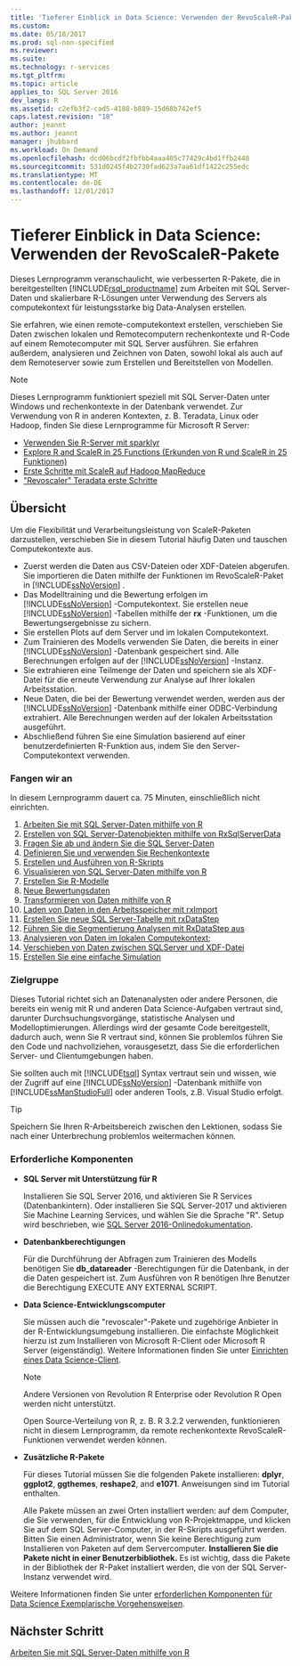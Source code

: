 ```yaml
---
title: 'Tieferer Einblick in Data Science: Verwenden der RevoScaleR-Pakete | Microsoft-Dokumentation'
ms.custom: 
ms.date: 05/18/2017
ms.prod: sql-non-specified
ms.reviewer: 
ms.suite: 
ms.technology: r-services
ms.tgt_pltfrm: 
ms.topic: article
applies_to: SQL Server 2016
dev_langs: R
ms.assetid: c2efb3f2-cad5-4188-b889-15d68b742ef5
caps.latest.revision: "18"
author: jeannt
ms.author: jeannt
manager: jhubbard
ms.workload: On Demand
ms.openlocfilehash: dcd06bcdf2fbfbb4aaa405c77429c4bd1ffb2448
ms.sourcegitcommit: 531d0245f4b2730fad623a7aa61df1422c255edc
ms.translationtype: MT
ms.contentlocale: de-DE
ms.lasthandoff: 12/01/2017
---
```

# <a name="data-science-deep-dive-using-the-revoscaler-packages"></a>Tieferer Einblick in Data Science: Verwenden der RevoScaleR-Pakete

Dieses Lernprogramm veranschaulicht, wie verbesserten R-Pakete, die in bereitgestellten [!INCLUDE[rsql_productname](../../includes/rsql-productname-md.md)] zum Arbeiten mit SQL Server-Daten und skalierbare R-Lösungen unter Verwendung des Servers als computekontext für leistungsstarke big Data-Analysen erstellen.

Sie erfahren, wie einen remote-computekontext erstellen, verschieben Sie Daten zwischen lokalen und Remotecomputern rechenkontexte und R-Code auf einem Remotecomputer mit SQL Server ausführen. Sie erfahren außerdem, analysieren und Zeichnen von Daten, sowohl lokal als auch auf dem Remoteserver sowie zum Erstellen und Bereitstellen von Modellen.

> [!NOTE]
> 
> Dieses Lernprogramm funktioniert speziell mit SQL Server-Daten unter Windows und rechenkontexte in der Datenbank verwendet. Zur Verwendung von R in anderen Kontexten, z. B. Teradata, Linux oder Hadoop, finden Sie diese Lernprogramme für Microsoft R Server: 
> + [Verwenden Sie R-Server mit sparklyr](https://msdn.microsoft.com/microsoft-r/microsoft-r-get-started-spark-interop)
> + [Explore R and ScaleR in 25 Functions (Erkunden von R und ScaleR in 25 Funktionen)](https://msdn.microsoft.com/microsoft-r/microsoft-r-tutorial-r2revoscaler)
> + [Erste Schritte mit ScaleR auf Hadoop MapReduce](https://msdn.microsoft.com/microsoft-r/scaler-hadoop-getting-started)
> + ["Revoscaler" Teradata erste Schritte](https://msdn.microsoft.com/microsoft-r/scaler-teradata-getting-started)

## <a name="overview"></a>Übersicht

Um die Flexibilität und Verarbeitungsleistung von ScaleR-Paketen darzustellen, verschieben Sie in diesem Tutorial häufig Daten und tauschen Computekontexte aus.

+ Zuerst werden die Daten aus CSV-Dateien oder XDF-Dateien abgerufen. Sie importieren die Daten mithilfe der Funktionen im RevoScaleR-Paket in [!INCLUDE[ssNoVersion](../../includes/ssnoversion-md.md)] .
+ Das Modelltraining und die Bewertung erfolgen im [!INCLUDE[ssNoVersion](../../includes/ssnoversion-md.md)] -Computekontext.
    Sie erstellen neue [!INCLUDE[ssNoVersion](../../includes/ssnoversion-md.md)] -Tabellen mithilfe der **rx** -Funktionen, um die Bewertungsergebnisse zu sichern.
+ Sie erstellen Plots auf dem Server und im lokalen Computekontext.
+ Zum Trainieren des Modells verwenden Sie Daten, die bereits in einer [!INCLUDE[ssNoVersion](../../includes/ssnoversion-md.md)] -Datenbank gespeichert sind. Alle Berechnungen erfolgen auf der [!INCLUDE[ssNoVersion](../../includes/ssnoversion-md.md)] -Instanz.
+ Sie extrahieren eine Teilmenge der Daten und speichern sie als XDF-Datei für die erneute Verwendung zur Analyse auf Ihrer lokalen Arbeitsstation.
+ Neue Daten, die bei der Bewertung verwendet werden, werden aus der [!INCLUDE[ssNoVersion](../../includes/ssnoversion-md.md)] -Datenbank mithilfe einer ODBC-Verbindung extrahiert. Alle Berechnungen werden auf der lokalen Arbeitsstation ausgeführt.
+ Abschließend führen Sie eine Simulation basierend auf einer benutzerdefinierten R-Funktion aus, indem Sie den Server-Computekontext verwenden.

### <a name="get-started-now"></a>Fangen wir an

In diesem Lernprogramm dauert ca. 75 Minuten, einschließlich nicht einrichten.

1. [Arbeiten Sie mit SQL Server-Daten mithilfe von R](../../advanced-analytics/tutorials/deepdive-work-with-sql-server-data-using-r.md)
2. [Erstellen von SQL Server-Datenobjekten mithilfe von RxSqlServerData](../../advanced-analytics/tutorials/deepdive-create-sql-server-data-objects-using-rxsqlserverdata.md)
3. [Fragen Sie ab und ändern Sie die SQL Server-Daten](../../advanced-analytics/tutorials/deepdive-query-and-modify-the-sql-server-data.md)
4. [Definieren Sie und verwenden Sie Rechenkontexte](../../advanced-analytics/tutorials/deepdive-define-and-use-compute-contexts.md)
5. [Erstellen und Ausführen von R-Skripts](../../advanced-analytics/tutorials/deepdive-create-and-run-r-scripts.md)
6. [Visualisieren von SQL Server-Daten mithilfe von R](../../advanced-analytics/tutorials/deepdive-visualize-sql-server-data-using-r.md)
7. [Erstellen Sie R-Modelle](../../advanced-analytics/tutorials/deepdive-create-models.md)
8. [Neue Bewertungsdaten](../../advanced-analytics/tutorials/deepdive-score-new-data.md)
9. [Transformieren von Daten mithilfe von R](../../advanced-analytics/tutorials/deepdive-transform-data-using-r.md)
10. [Laden von Daten in den Arbeitsspeicher mit rxImport](../../advanced-analytics/tutorials/deepdive-load-data-into-memory-using-rximport.md)
11. [Erstellen Sie neue SQL Server-Tabelle mit rxDataStep](../../advanced-analytics/tutorials/deepdive-create-new-sql-server-table-using-rxdatastep.md)
12. [Führen Sie die Segmentierung Analysen mit RxDataStep aus](../../advanced-analytics/tutorials/deepdive-perform-chunking-analysis-using-rxdatastep.md)
13. [Analysieren von Daten im lokalen Computekontext;](../../advanced-analytics/tutorials/deepdive-analyze-data-in-local-compute-context.md)
14. [Verschieben von Daten zwischen SQLServer und XDF-Datei](../../advanced-analytics/tutorials/deepdive-move-data-between-sql-server-and-xdf-file.md)
15. [Erstellen Sie eine einfache Simulation](../../advanced-analytics/tutorials/deepdive-create-a-simple-simulation.md)

### <a name="target-audience"></a>Zielgruppe

Dieses Tutorial richtet sich an Datenanalysten oder andere Personen, die bereits ein wenig mit R und anderen Data Science-Aufgaben vertraut sind, darunter Durchsuchungsvorgänge, statistische Analysen und Modelloptimierungen.  Allerdings wird der gesamte Code bereitgestellt, dadurch auch, wenn Sie R vertraut sind, können Sie problemlos führen Sie den Code und nachvollziehen, vorausgesetzt, dass Sie die erforderlichen Server- und Clientumgebungen haben.

Sie sollten auch mit [!INCLUDE[tsql](../../includes/tsql-md.md)] Syntax vertraut sein und wissen, wie der Zugriff auf eine [!INCLUDE[ssNoVersion](../../includes/ssnoversion-md.md)] -Datenbank mithilfe von [!INCLUDE[ssManStudioFull](../../includes/ssmanstudiofull-md.md)] oder anderen Tools, z.B. Visual Studio erfolgt.
  
> [!TIP]
> Speichern Sie Ihren R-Arbeitsbereich zwischen den Lektionen, sodass Sie nach einer Unterbrechung problemlos weitermachen können.

### <a name="prerequisites"></a>Erforderliche Komponenten

- **SQL Server mit Unterstützung für R**
  
    Installieren Sie SQL Server 2016, und aktivieren Sie R Services (Datenbankintern). Oder installieren Sie SQL Server-2017 und aktivieren Sie Machine Learning Services, und wählen Sie die Sprache "R". Setup wird beschrieben, wie [SQL Server 2016-Onlinedokumentation](http://msdn.microsoft.com/library/mt696069(SQL.130).aspx).
  
-  **Datenbankberechtigungen**
  
    Für die Durchführung der Abfragen zum Trainieren des Modells benötigen Sie **db_datareader** -Berechtigungen für die Datenbank, in der die Daten gespeichert ist. Zum Ausführen von R benötigen Ihre Benutzer die Berechtigung EXECUTE ANY EXTERNAL SCRIPT.

-   **Data Science-Entwicklungscomputer**
  
    Sie müssen auch die "revoscaler"-Pakete und zugehörige Anbieter in der R-Entwicklungsumgebung installieren. Die einfachste Möglichkeit hierzu ist zum Installieren von Microsoft R-Client oder Microsoft R Server (eigenständig). Weitere Informationen finden Sie unter [Einrichten eines Data Science-Client](http://msdn.microsoft.co/library/mt696067(SQL.130).aspx).
      
    > [!NOTE] 
    > Andere Versionen von Revolution R Enterprise oder Revolution R Open werden nicht unterstützt.
    > 
    > Open Source-Verteilung von R, z. B. R 3.2.2 verwenden, funktionieren nicht in diesem Lernprogramm, da remote rechenkontexte RevoScaleR-Funktionen verwendet werden können.
  
-   **Zusätzliche R-Pakete**
  
    Für dieses Tutorial müssen Sie die folgenden Pakete installieren: **dplyr**, **ggplot2**, **ggthemes**, **reshape2**, and **e1071**. Anweisungen sind im Tutorial enthalten.
  
    Alle Pakete müssen an zwei Orten installiert werden: auf dem Computer, die Sie verwenden, für die Entwicklung von R-Projektmappe, und klicken Sie auf dem SQL Server-Computer, in der R-Skripts ausgeführt werden. Bitten Sie einen Administrator, wenn Sie keine Berechtigung zum Installieren von Paketen auf dem Servercomputer. **Installieren Sie die Pakete nicht in einer Benutzerbibliothek.** Es ist wichtig, dass die Pakete in der Bibliothek der R-Paket installiert werden, die von der SQL Server-Instanz verwendet wird.

Weitere Informationen finden Sie unter [erforderlichen Komponenten für Data Science Exemplarische Vorgehensweisen](../../advanced-analytics/tutorials/walkthrough-prerequisites-for-data-science-walkthroughs.md).



## <a name="next-step"></a>Nächster Schritt

[Arbeiten Sie mit SQL Server-Daten mithilfe von R](../../advanced-analytics/tutorials/deepdive-work-with-sql-server-data-using-r.md)

